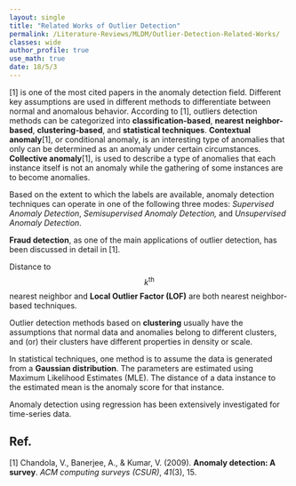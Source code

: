 ```yaml
---
layout: single
title: "Related Works of Outlier Detection"
permalink: /Literature-Reviews/MLDM/Outlier-Detection-Related-Works/
classes: wide
author_profile: true
use_math: true
date: 18/5/3
---
```


[1] is one of the most cited papers in the anomaly detection field. Different key assumptions are used in different methods to differentiate between normal and anomalous behavior. According to [1], outliers detection methods can be categorized into **classification-based**, **nearest neighbor-based**, **clustering-based**, and **statistical techniques**. **Contextual anomaly**[1], or conditional anomaly, is an interesting type of anomalies that only can be determined as an anomaly under certain circumstances. **Collective anomaly**[1], is used to describe a type of anomalies that each instance itself is not an anomaly while the gathering of some instances are to become anomalies.

Based on the extent to which the labels are available, anomaly detection techniques can operate in one of the following three modes: *Supervised Anomaly Detection*, *Semisupervised Anomaly Detection,* and *Unsupervised Anomaly Detection*.

**Fraud detection**, as one of the main applications of outlier detection, has been discussed in detail in [1].

Distance to $$k^\text{th}$$ nearest neighbor and **Local Outlier Factor (LOF)** are both nearest neighbor-based techniques.

Outlier detection methods based on **clustering** usually have the assumptions that normal data and anomalies belong to different clusters, and (or) their clusters have different properties in density or scale.

In statistical techniques, one method is to assume the data is generated from a **Gaussian distribution**. The parameters are estimated using Maximum Likelihood Estimates (MLE). The distance of a data instance to the estimated mean is the anomaly score for that instance. 

Anomaly detection using regression has been extensively investigated for time-series data.




## Ref.
[1] Chandola, V., Banerjee, A., & Kumar, V. (2009). **Anomaly detection: A survey**. *ACM computing surveys (CSUR)*, *41*(3), 15.

